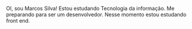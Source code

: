 OI, sou Marcos Silva!
Estou estudando Tecnologia da informação.
Me preparando para ser um desenvolvedor.
Nesse momento estou estudando front end.
